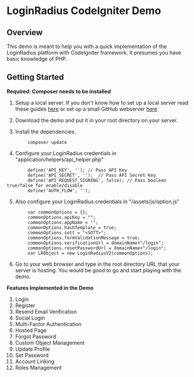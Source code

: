 # LoginRadius CodeIgniter Demo

## Overview
This demo is meant to help you with a quick implementation of the LoginRadius platform with CodeIgniter framework.
It presumes you have basic knowledge of PHP.


## Getting Started
**Required: Composer needs to be installed**

1. Setup a local server. If you don't know how to set up a local server read these guides [here](https://www.maketecheasier.com/setup-local-web-server-all-platforms/) or set up a small GitHub webserver [here](https://pages.github.com/)

2. Download the demo and put it in your root directory on your server. 

3. Install the dependencies.
```
        composer update
```
4. Configure your LoginRadius credentials in "application/helpers/api_helper.php" 
```       
        define('API_KEY', ''); // Pass API Key
        define('API_SECRET', '');  // Pass API Secret Key
        define('API_REQUEST_SIGNING', false); // Pass boolean true/false for enable/disable
        define('AUTH_FLOW', '');
```

5. Also configure your LoginRadius credentials in "/assets/js/option.js" 
```     
        var commonOptions = {};
        commonOptions.apiKey = "";
        commonOptions.appName = "";
        commonOptions.hashTemplate = true;
        commonOptions.sott = "<SOTT>";
        commonOptions.formValidationMessage = true;
        commonOptions.verificationUrl = domainName+"/login";
        commonOptions.resetPasswordUrl = domainName+"/login";
        var LRObject = new LoginRadiusV2(commonOptions);
```

6. Go to your web browser and type in the root directory URL that your server is hosting. You would be good to go and start playing with the demo.



**Features Implemented in the Demo**

1. Login
2. Register
3. Resend Email Verification
4. Social Login
5. Multi-Factor Authentication
6. Hosted Page
7. Forgot Password
8. Custom Object Management
9. Update Profile
10. Set Password
11. Account Linking
12. Roles Management
       